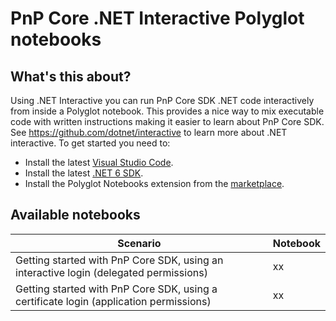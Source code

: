 # PnP Core .NET Interactive Polyglot notebooks

## What's this about?

Using .NET Interactive you can run PnP Core SDK .NET code interactively from inside a Polyglot notebook. This provides a nice way to mix executable code with written instructions making it easier to learn about PnP Core SDK. See https://github.com/dotnet/interactive to learn more about .NET interactive. To get started you need to:
- Install the latest [Visual Studio Code](https://code.visualstudio.com/).
- Install the latest [.NET 6 SDK](https://dotnet.microsoft.com/download/dotnet/6.0).
- Install the Polyglot Notebooks extension from the [marketplace](https://marketplace.visualstudio.com/items?itemName=ms-dotnettools.dotnet-interactive-vscode).

## Available notebooks

Scenario | Notebook
---------|---------
Getting started with PnP Core SDK, using an interactive login (delegated permissions) | xx
Getting started with PnP Core SDK, using a certificate login (application permissions) | xx

